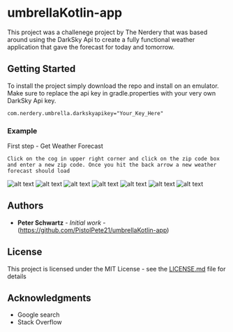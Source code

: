# umbrellaKotlin-app

This project was a challenege project by The Nerdery that was based around using the DarkSky Api to create a fully functional weather application that gave the forecast for today and tomorrow.

## Getting Started

To install the project simply download the repo and install on an emulator. Make sure to replace the api key in gradle.properties with your very own DarkSky Api key.

```
com.nerdery.umbrella.darkskyapikey="Your_Key_Here"
```

### Example

First step - Get Weather Forecast

```
Click on the cog in upper right corner and click on the zip code box and enter a new zip code. Once you hit the back arrow a new weather forecast should load
```
![alt text](https://github.com/PistolPete21/umbrellaKotlin-app/blob/master/src/main/res/drawable/Screenshot1.JPG)
![alt text](https://github.com/PistolPete21/umbrellaKotlin-app/blob/master/src/main/res/drawable/Screenshot2.JPG)
![alt text](https://github.com/PistolPete21/umbrellaKotlin-app/blob/master/src/main/res/drawable/Screenshot3.JPG)
![alt text](https://github.com/PistolPete21/umbrellaKotlin-app/blob/master/src/main/res/drawable/Screenshot4.JPG)
![alt text](https://github.com/PistolPete21/umbrellaKotlin-app/blob/master/src/main/res/drawable/Screenshot5.JPG)
![alt text](https://github.com/PistolPete21/umbrellaKotlin-app/blob/master/src/main/res/drawable/Screenshot6.JPG)
![alt text](https://github.com/PistolPete21/umbrellaKotlin-app/blob/master/src/main/res/drawable/Screenshot7.JPG)

## Authors

* **Peter Schwartz** - *Initial work* - (https://github.com/PistolPete21/umbrellaKotlin-app)

## License

This project is licensed under the MIT License - see the [LICENSE.md](LICENSE.md) file for details

## Acknowledgments

* Google search
* Stack Overflow
